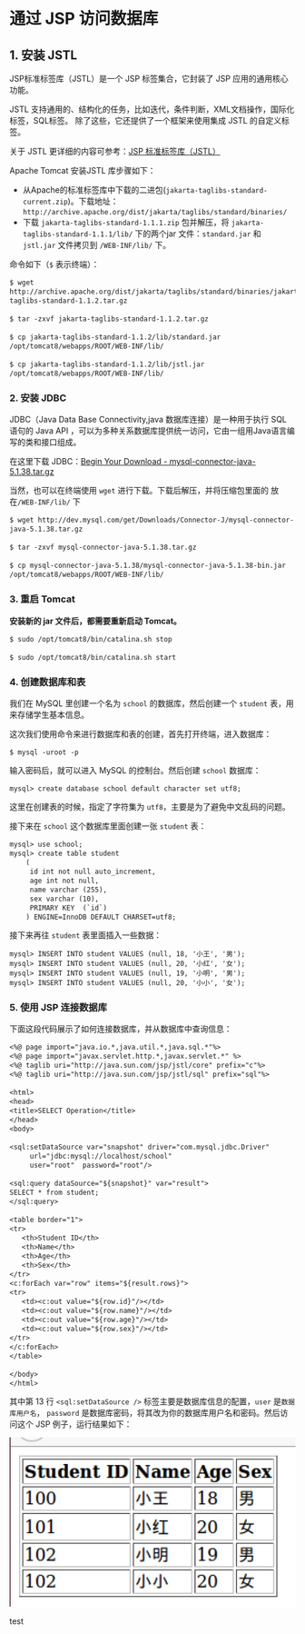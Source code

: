# 通过 JSP 访问数据库

## 1. 安装 JSTL 

JSP标准标签库（JSTL）是一个 JSP 标签集合，它封装了 JSP 应用的通用核心功能。

JSTL 支持通用的、结构化的任务，比如迭代，条件判断，XML文档操作，国际化标签，SQL标签。 除了这些，它还提供了一个框架来使用集成 JSTL 的自定义标签。

关于 JSTL 更详细的内容可参考：[JSP 标准标签库（JSTL）](http://www.runoob.com/jsp/jsp-jstl.html)

Apache Tomcat 安装JSTL 库步骤如下：

+ 从Apache的标准标签库中下载的二进包(`jakarta-taglibs-standard-current.zip`)。下载地址：`http://archive.apache.org/dist/jakarta/taglibs/standard/binaries/`
+ 下载 `jakarta-taglibs-standard-1.1.1.zip` 包并解压，将 `jakarta-taglibs-standard-1.1.1/lib/` 下的两个jar 文件：`standard.jar` 和 `jstl.jar` 文件拷贝到 `/WEB-INF/lib/` 下。

命令如下（`$` 表示终端）：

```
$ wget http://archive.apache.org/dist/jakarta/taglibs/standard/binaries/jakarta-taglibs-standard-1.1.2.tar.gz

$ tar -zxvf jakarta-taglibs-standard-1.1.2.tar.gz

$ cp jakarta-taglibs-standard-1.1.2/lib/standard.jar /opt/tomcat8/webapps/ROOT/WEB-INF/lib/

$ cp jakarta-taglibs-standard-1.1.2/lib/jstl.jar /opt/tomcat8/webapps/ROOT/WEB-INF/lib/
```

### 2. 安装 JDBC

JDBC（Java Data Base Connectivity,java 数据库连接）是一种用于执行 SQL 语句的 Java API ，可以为多种关系数据库提供统一访问，它由一组用Java语言编写的类和接口组成。

在这里下载 JDBC：[Begin Your Download - mysql-connector-java-5.1.38.tar.gz](http://dev.mysql.com/downloads/connector/j/)

当然，也可以在终端使用 `wget` 进行下载。下载后解压，并将压缩包里面的 放在`/WEB-INF/lib/` 下

```
$ wget http://dev.mysql.com/get/Downloads/Connector-J/mysql-connector-java-5.1.38.tar.gz

$ tar -zxvf mysql-connector-java-5.1.38.tar.gz

$ cp mysql-connector-java-5.1.38/mysql-connector-java-5.1.38-bin.jar /opt/tomcat8/webapps/ROOT/WEB-INF/lib/
```

### 3. 重启 Tomcat

**安装新的 jar 文件后，都需要重新启动 Tomcat。**

```
$ sudo /opt/tomcat8/bin/catalina.sh stop

$ sudo /opt/tomcat8/bin/catalina.sh start
```

### 4. 创建数据库和表

我们在 MySQL 里创建一个名为 `school` 的数据库，然后创建一个 `student` 表，用来存储学生基本信息。

这次我们使用命令来进行数据库和表的创建，首先打开终端，进入数据库：

```
$ mysql -uroot -p 
```

输入密码后，就可以进入 MySQL 的控制台。然后创建 `school` 数据库：

```
mysql> create database school default character set utf8;
```

这里在创建表的时候，指定了字符集为 `utf8`，主要是为了避免中文乱码的问题。


接下来在 `school` 这个数据库里面创建一张 `student` 表：
```
mysql> use school;
mysql> create table student
    (
     id int not null auto_increment,
     age int not null,
     name varchar (255),
     sex varchar (10),
     PRIMARY KEY  (`id`)
    ) ENGINE=InnoDB DEFAULT CHARSET=utf8; 
```

接下来再往 `student` 表里面插入一些数据：

```
mysql> INSERT INTO student VALUES (null, 18, '小王', '男');
mysql> INSERT INTO student VALUES (null, 20, '小红', '女');
mysql> INSERT INTO student VALUES (null, 19, '小明', '男');
mysql> INSERT INTO student VALUES (null, 20, '小小', '女');
```


### 5. 使用 JSP 连接数据库

下面这段代码展示了如何连接数据库，并从数据库中查询信息：

```
<%@ page import="java.io.*,java.util.*,java.sql.*"%>
<%@ page import="javax.servlet.http.*,javax.servlet.*" %>
<%@ taglib uri="http://java.sun.com/jsp/jstl/core" prefix="c"%>
<%@ taglib uri="http://java.sun.com/jsp/jstl/sql" prefix="sql"%>
 
<html>
<head>
<title>SELECT Operation</title>
</head>
<body>
 
<sql:setDataSource var="snapshot" driver="com.mysql.jdbc.Driver"
     url="jdbc:mysql://localhost/school"
     user="root"  password="root"/>
 
<sql:query dataSource="${snapshot}" var="result">
SELECT * from student;
</sql:query>
 
<table border="1">
<tr>
   <th>Student ID</th>
   <th>Name</th>
   <th>Age</th>
   <th>Sex</th>
</tr>
<c:forEach var="row" items="${result.rows}">
<tr>
   <td><c:out value="${row.id}"/></td>
   <td><c:out value="${row.name}"/></td>
   <td><c:out value="${row.age}"/></td>
   <td><c:out value="${row.sex}"/></td>
</tr>
</c:forEach>
</table>
 
</body>
</html>
```

其中第 13 行 `<sql:setDataSource />` 标签主要是数据库信息的配置，`user` 是`数据库用户名`，	`password` 是数据库密码，将其改为你的数据库用户名和密码。然后访问这个 JSP 例子，运行结果如下：

![jsp-mysql](jsp-mysql-1.png)


test


